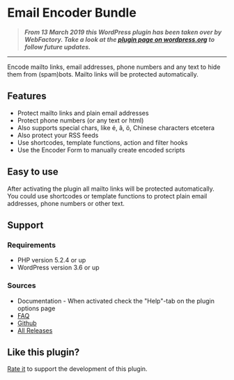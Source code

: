 Email Encoder Bundle
====================

> **_From 13 March 2019 this WordPress plugin has been taken over by WebFactory. Take a look at the [plugin page on wordpress.org](https://wordpress.org/plugins/email-encoder-bundle/)  to follow future updates._**

---

Encode mailto links, email addresses, phone numbers and any text to hide them from (spam)bots. Mailto links will be protected automatically.


Features
--------

* Protect mailto links and plain email addresses
* Protect phone numbers (or any text or html)
* Also supports special chars, like é, â, ö, Chinese characters etcetera
* Also protect your RSS feeds
* Use shortcodes, template functions, action and filter hooks
* Use the Encoder Form to manually create encoded scripts


Easy to use
-----------

After activating the plugin all mailto links will be protected automatically.
You could use shortcodes or template functions to protect plain email addresses, phone numbers or other text.


Support
-------

### Requirements

 - PHP version 5.2.4 or up
 - WordPress version 3.6 or up

### Sources

 - Documentation - When activated check the "Help"-tab on the plugin options page
 - [FAQ](http://wordpress.org/extend/plugins/email-encoder-bundle/faq/)
 - [Github](https://github.com/freelancephp/Email-Encoder-Bundle)
 - [All Releases](https://wordpress.org/plugins/email-encoder-bundle/developers/)


Like this plugin?
-----------------

[Rate it](http://wordpress.org/support/view/plugin-reviews/email-encoder-bundle) to support the development of this plugin.
